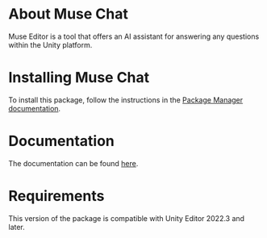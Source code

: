 # About Muse Chat

Muse Editor is a tool that offers an AI assistant for answering any questions within the Unity platform.

# Installing Muse Chat

To install this package, follow the instructions in the [Package Manager documentation](https://docs.unity3d.com/Packages/com.unity.package-manager-ui@latest/index.html).

# Documentation

The documentation can be found [here](https://docs.unity3d.com/Packages/com.unity.muse.chat@latest).

# Requirements

This version of the package is compatible with Unity Editor 2022.3 and later.